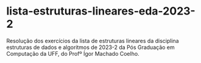 # lista-estruturas-lineares-eda-2023-2
Resolução dos exercícios da lista de estruturas lineares da disciplina estruturas de dados e algoritmos de 2023-2 da Pós Graduação em Computação da UFF, do Profº Ígor Machado Coelho.
